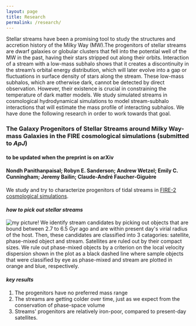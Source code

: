 ```yaml
---
layout: page
title: Research
permalink: /research/
---
```

Stellar streams have been a promising tool to study the structures and accretion history of the Milky Way (MW).The progenitors of stellar streams are dwarf galaxies or globular clusters that fell into the potential well of the MW in the past, having their stars stripped out along their orbits. Interaction of a stream with a low-mass subhalo shows that it creates a discontinuity in the stream’s orbital energy distribution, which will later evolve into a gap or fluctuations in surface density of stars along the stream. These low-mass subhalos, which are otherwise dark, cannot be detected by direct observation. However, their existence is crucial in constraining the temperature of dark matter models. We study simulated streams in cosmological hydrodynamical simulations to model stream-subhalo interactions that will estimate the mass profile of interacting subhalos. We have done the following research in order to work towards that goal.

### **The Galaxy Progenitors of Stellar Streams around Milky Way-mass Galaxies in the FIRE cosmological simulations (submitted to *ApJ*)**
#### to be updated when the preprint is on arXiv
#### Nondh Panithanpaisal; Robyn E. Sanderson; Andrew Wetzel; Emily C. Cunningham; Jeremy Bailin; Claude-André Faucher-Giguère
We study and try to characterize progenitors of tidal streams in [FIRE-2 cosmological simulations](https://ui.adsabs.harvard.edu/abs/2018MNRAS.480..800H/abstract).

#### *how to pick out stellar streams*
![my picture!](/assets/assets/stream_local_vel_dispersion.png)
We identify stream candidates by picking out objects that are bound between 2.7 to 6.5 Gyr ago and are within present day's virial radius of the host. Then, these candidates are classified into 3 catagories: satellite, phase-mixed object and stream. Satellites are ruled out by their compact sizes. We rule out phase-mixed objects by a criterion on the local velocity dispersion shown in the plot as a black dashed line where sample objects that were classified by eye as phase-mixed and stream are plotted in orange and blue, respectively.

#### *key results*
1. The progenitors have no preferred mass range
2. The streams are getting colder over time, just as we expect from the conservation of phase-space volume
3. Streams' progenitors are relatively iron-poor, compared to present-day satellites.
